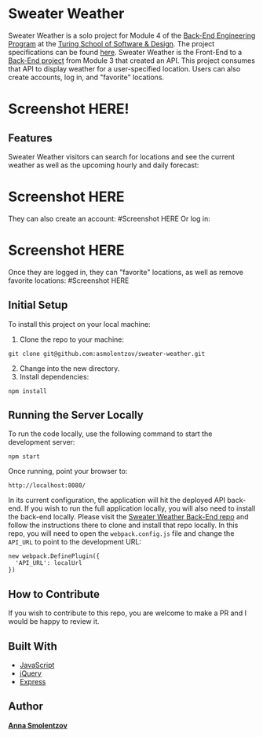 # Sweater Weather
Sweater Weather is a solo project for Module 4 of the [Back-End Engineering Program](https://turing.io/programs/back-end-engineering/) at the [Turing School of Software & Design](https://turing.io/). The project specifications can be found [here](http://backend.turing.io/module4/projects/self_directed_fe/self_directed_fe_spec). Sweater Weather is the Front-End to a [Back-End project](https://github.com/asmolentzov/sweater_weather) from Module 3 that created an API. This project consumes that API to display weather for a user-specified location. Users can also create accounts, log in, and "favorite" locations. 
# Screenshot HERE!

## Features
Sweater Weather visitors can search for locations and see the current weather as well as the upcoming hourly and daily forecast:
# Screenshot HERE
They can also create an account:
#Screenshot HERE
Or log in: 
# Screenshot HERE
Once they are logged in, they can "favorite" locations, as well as remove favorite locations:
#Screenshot HERE

## Initial Setup
To install this project on your local machine:
1. Clone the repo to your machine: 
```
git clone git@github.com:asmolentzov/sweater-weather.git
```
2. Change into the new directory.
3. Install dependencies: 
```
npm install
```

## Running the Server Locally
To run the code locally, use the following command to start the development server: 
```
npm start
```
Once running, point your browser to: 
```
http://localhost:8080/
```
In its current configuration, the application will hit the deployed API back-end. If you wish to run the full application locally, you will also need to install the back-end locally. Please visit the [Sweater Weather Back-End repo](https://github.com/asmolentzov/sweater_weather) and follow the instructions there to clone and install that repo locally. 
In this repo, you will need to open the `webpack.config.js` file and change the `API_URL` to point to the development URL:
```
new webpack.DefinePlugin({
  'API_URL': localUrl
})
```

## How to Contribute
If you wish to contribute to this repo, you are welcome to make a PR and I would be happy to review it. 

## Built With
* [JavaScript](https://www.javascript.com/)
* [jQuery](https://jquery.com/)
* [Express](https://expressjs.com/)

## Author
**[Anna Smolentzov](https://github.com/asmolentzov)**